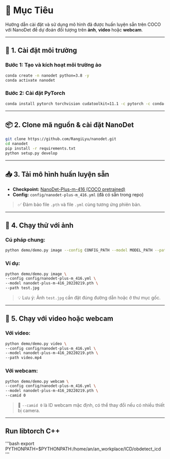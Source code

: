 
# 🎯 Mục Tiêu

Hướng dẫn cài đặt và sử dụng mô hình đã được huấn luyện sẵn trên COCO với NanoDet để dự đoán đối tượng trên **ảnh**, **video** hoặc **webcam**.

---

## 🧰 1. Cài đặt môi trường

### Bước 1: Tạo và kích hoạt môi trường ảo

```bash
conda create -n nanodet python=3.8 -y
conda activate nanodet
```

### Bước 2: Cài đặt PyTorch

```bash
conda install pytorch torchvision cudatoolkit=11.1 -c pytorch -c conda-forge
```

---

## 📦 2. Clone mã nguồn & cài đặt NanoDet

```bash
git clone https://github.com/RangiLyu/nanodet.git
cd nanodet
pip install -r requirements.txt
python setup.py develop
```

---

## 📥 3. Tải mô hình huấn luyện sẵn

- **Checkpoint:** [NanoDet-Plus-m-416 (COCO pretrained)](https://github.com/RangiLyu/nanodet/releases)
- **Config:** `config/nanodet-plus-m_416.yml` (đã có sẵn trong repo)

> ✅ Đảm bảo file `.pth` và file `.yml` cùng tương ứng phiên bản.

---

## 📸 4. Chạy thử với ảnh

### Cú pháp chung:

```bash
python demo/demo.py image --config CONFIG_PATH --model MODEL_PATH --path IMAGE_PATH
```

### Ví dụ:

```bash
python demo/demo.py image \
--config config/nanodet-plus-m_416.yml \
--model nanodet-plus-m-416_20220219.pth \
--path test.jpg
```

> 💡 Lưu ý: Ảnh `test.jpg` cần đặt đúng đường dẫn hoặc ở thư mục gốc.

---

## 🎥 5. Chạy với video hoặc webcam

### Với video:

```bash
python demo/demo.py video \
--config config/nanodet-plus-m_416.yml \
--model nanodet-plus-m-416_20220219.pth \
--path video.mp4
```

### Với webcam:

```bash
python demo/demo.py webcam \
--config config/nanodet-plus-m_416.yml \
--model nanodet-plus-m-416_20220219.pth \
--camid 0
```

> 🔧 `--camid 0` là ID webcam mặc định, có thể thay đổi nếu có nhiều thiết bị camera.

---



## Run libtorch C++
 '''bash
 export PYTHONPATH=$PYTHONPATH:/home/an/an_workplace/ICD/obdetect_icd
'''